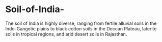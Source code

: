 # Soil-of-India-
The soil of India is highly diverse, ranging from fertile alluvial soils in the Indo-Gangetic plains to black cotton soils in the Deccan Plateau, laterite soils in tropical regions, and arid desert soils in Rajasthan.
